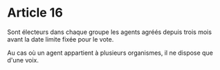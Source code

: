 # Article 16

Sont électeurs dans chaque groupe les agents agréés depuis trois mois avant la date limite fixée pour le vote.

Au cas où un agent appartient à plusieurs organismes, il ne dispose que d'une voix.

